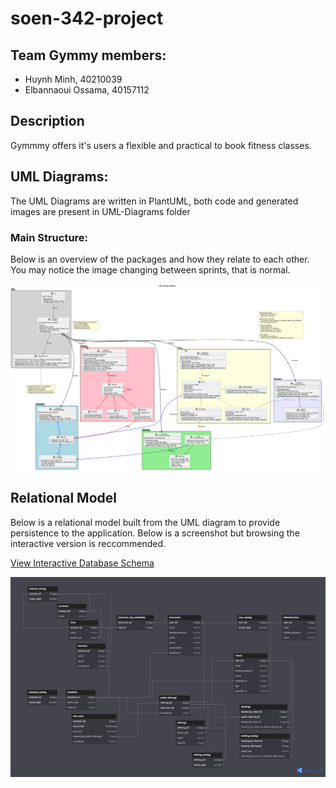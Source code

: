# soen-342-project

## Team Gymmy members:

- Huynh Minh, 40210039
- Elbannaoui Ossama, 40157112

## Description

Gymmmy offers it's users a flexible and practical to book fitness classes.

## UML Diagrams:

The UML Diagrams are written in PlantUML, both code and generated images are present in UML-Diagrams folder

### Main Structure:

Below is an overview of the packages and how they relate to each other. You may notice the image changing between sprints, that is normal.

![1729458777114](./UML-Diagrams/Package-Diagram.png)

## Relational Model

Below is a relational model built from the UML diagram to provide persistence to the application. Below is a screenshot but browsing the interactive version is reccommended.

[View Interactive Database Schema](https://dbdiagram.io/e/671bc56d97a66db9a34ae6a3/6733d1c6e9daa85aca3a306c)

![Relational-Model](System-Diagrams/Relational_Model.png)

